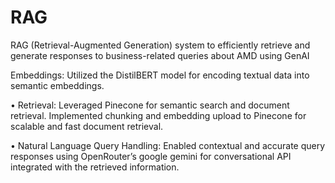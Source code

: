 # RAG
RAG (Retrieval-Augmented Generation) system to efficiently retrieve and generate responses to business-related queries about AMD using GenAI

Embeddings: Utilized the DistilBERT model for encoding textual data into semantic embeddings.

• Retrieval: Leveraged Pinecone for semantic search and document retrieval. Implemented chunking and embedding
upload to Pinecone for scalable and fast document retrieval.

• Natural Language Query Handling: Enabled contextual and accurate query responses using OpenRouter’s google gemini
for conversational API integrated with the retrieved information.
